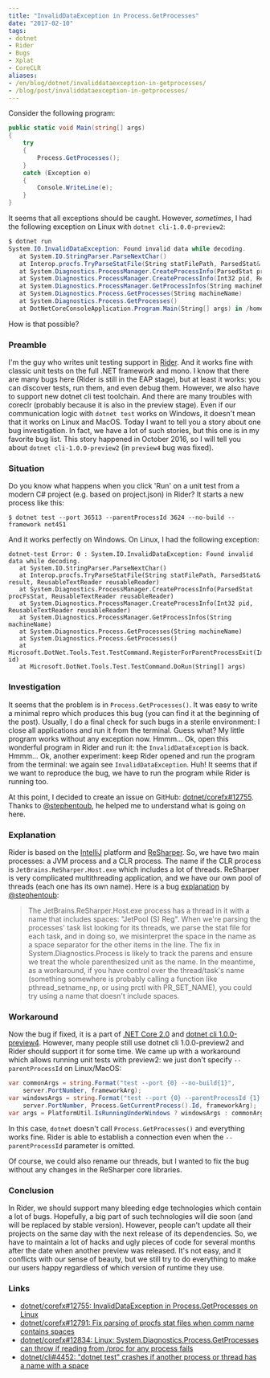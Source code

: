 ```yaml
---
title: "InvalidDataException in Process.GetProcesses"
date: "2017-02-10"
tags:
- dotnet
- Rider
- Bugs
- Xplat
- CoreCLR
aliases:
- /en/blog/dotnet/invaliddataexception-in-getprocesses/
- /blog/post/invaliddataexception-in-getprocesses/
---
```


Consider the following program:

```cs
public static void Main(string[] args)
{
    try
    {
        Process.GetProcesses();
    }
    catch (Exception e)
    {
        Console.WriteLine(e);
    }
}
```

It seems that all exceptions should be caught.
However, *sometimes*, I had the following exception on Linux with `dotnet cli-1.0.0-preview2`:

```cs
$ dotnet run
System.IO.InvalidDataException: Found invalid data while decoding.
   at System.IO.StringParser.ParseNextChar()
   at Interop.procfs.TryParseStatFile(String statFilePath, ParsedStat& result, ReusableTextReader reusableReader)
   at System.Diagnostics.ProcessManager.CreateProcessInfo(ParsedStat procFsStat, ReusableTextReader reusableReader)
   at System.Diagnostics.ProcessManager.CreateProcessInfo(Int32 pid, ReusableTextReader reusableReader)
   at System.Diagnostics.ProcessManager.GetProcessInfos(String machineName)
   at System.Diagnostics.Process.GetProcesses(String machineName)
   at System.Diagnostics.Process.GetProcesses()
   at DotNetCoreConsoleApplication.Program.Main(String[] args) in /home/akinshin/Program.cs:line 12
```

How is that possible?

<!--more-->

### Preamble
I'm the guy who writes unit testing support in [Rider](https://www.jetbrains.com/rider/).
And it works fine with classic unit tests on the full .NET framework and mono.
I know that there are many bugs here (Rider is still in the EAP stage), but at least it works:
  you can discover tests, run them, and even debug them.
However, we also have to support new dotnet cli test toolchain.
And there are many troubles with coreclr (probably because it is also in the preview stage).
Even if our communication logic with `dotnet test` works on Windows, it doesn't mean that it works on Linux and MacOS.
Today I want to tell you a story about one bug investigation.
In fact, we have a lot of such stories, but this one is in my favorite bug list.
This story happened in October 2016, so I will tell you about `dotnet cli-1.0.0-preview2` (in `preview4` bug was fixed).

### Situation
Do you know what happens when you click 'Run' on a unit test from a modern C# project (e.g. based on project.json) in Rider?
It starts a new process like this:
```
$ dotnet test --port 36513 --parentProcessId 3624 --no-build --framework net451
```

And it works perfectly on Windows. On Linux, I had the following exception:
```
dotnet-test Error: 0 : System.IO.InvalidDataException: Found invalid data while decoding.
   at System.IO.StringParser.ParseNextChar()
   at Interop.procfs.TryParseStatFile(String statFilePath, ParsedStat& result, ReusableTextReader reusableReader)
   at System.Diagnostics.ProcessManager.CreateProcessInfo(ParsedStat procFsStat, ReusableTextReader reusableReader)
   at System.Diagnostics.ProcessManager.CreateProcessInfo(Int32 pid, ReusableTextReader reusableReader)
   at System.Diagnostics.ProcessManager.GetProcessInfos(String machineName)
   at System.Diagnostics.Process.GetProcesses(String machineName)
   at System.Diagnostics.Process.GetProcesses()
   at Microsoft.DotNet.Tools.Test.TestCommand.RegisterForParentProcessExit(Int32 id)
   at Microsoft.DotNet.Tools.Test.TestCommand.DoRun(String[] args)
```

### Investigation
It seems that the problem is in `Process.GetProcesses()`.
It was easy to write a minimal repro which produces this bug (you can find it at the beginning of the post).
Usually, I do a final check for such bugs in a sterile environment: I close all applications and run it from the terminal.
Guess what?
My little program works without any exception now.
Hmmm...
Ok, open this wonderful program in Rider and run it: the `InvalidDataException` is back.
Hmmm...
Ok, another experiment: keep Rider opened and run the program from the terminal: we again see `InvalidDataException`.
Huh!
It seems that if we want to reproduce the bug, we have to run the program while Rider is running too.

At this point, I decided to create an issue on GitHub: [dotnet/corefx#12755](https://github.com/dotnet/corefx/issues/12755).
Thanks to [@stephentoub](https://github.com/stephentoub), he helped me to understand what is going on here.

### Explanation
Rider is based on the [IntelliJ](https://www.jetbrains.com/idea/) platform and [ReSharper](https://www.jetbrains.com/resharper/).
So, we have two main processes: a JVM process and a CLR process.
The name if the CLR process is `JetBrains.ReSharper.Host.exe` which includes a lot of threads.
ReSharper is very complicated multithreading application, and we have our own pool of threads (each one has its own name).
Here is a bug [explanation](https://github.com/dotnet/corefx/issues/12755#issuecomment-254853345) by [@stephentoub](https://github.com/stephentoub):

> The JetBrains.ReSharper.Host.exe process has a thread in it with a name that includes spaces: "JetPool (S) Reg".
> When we're parsing the processes' task list looking for its threads, we parse the stat file for each task, and in doing so, we misinterpret the space in the name as a space separator for the other items in the line.
> The fix in System.Diagnostics.Process is likely to track the parens and ensure we treat the whole parenthesized unit as the name.
> In the meantime, as a workaround, if you have control over the thread/task's name (something somewhere is probably calling a function like pthread_setname_np, or using prctl with PR_SET_NAME), you could try using a name that doesn't include spaces.

### Workaround
Now the bug if fixed, it is a part of
  [.NET Core 2.0](https://github.com/dotnet/corefx/pull/12791) and
  [dotnet cli 1.0.0-preview4](https://github.com/dotnet/cli/issues/4452).
However, many people still use dotnet cli 1.0.0-preview2 and Rider should support it for some time.
We came up with a workaround which allows running unit tests with preview2:
  we just don't specify `--parentProcessId` on Linux/MacOS:

```cs
var commonArgs = string.Format("test --port {0} --no-build{1}",
    server.PortNumber, frameworkArg);
var windowsArgs = string.Format("test --port {0} --parentProcessId {1} --no-build{2}",
    server.PortNumber, Process.GetCurrentProcess().Id, frameworkArg);
var args = PlatformUtil.IsRunningUnderWindows ? windowsArgs : commonArgs;
```

In this case, `dotnet` doesn't call `Process.GetProcesses()` and everything works fine.
Rider is able to establish a connection even when the `--parentProcessId` parameter is omitted.

Of course, we could also rename our threads, but I wanted to fix the bug without any changes in the ReSharper core libraries.

### Conclusion
In Rider, we should support many bleeding edge technologies which contain a lot of bugs.
Hopefully, a big part of such technologies will die soon (and will be replaced by stable version).
However, people can't update all their projects on the same day with the next release of its dependencies.
So, we have to maintain a lot of hacks and ugly pieces of code for several months after the date when another preview was released.
It's not easy, and it conflicts with our sense of beauty,
  but we still try to do everything to make our users happy regardless of which version of runtime they use.

### Links
* [dotnet/corefx#12755: InvalidDataException in Process.GetProcesses on Linux](https://github.com/dotnet/corefx/issues/12755)
* [dotnet/corefx#12791: Fix parsing of procfs stat files when comm name contains spaces](https://github.com/dotnet/corefx/pull/12791)
* [dotnet/corefx#12834: Linux: System.Diagnostics.Process.GetProcesses can throw if reading from /proc for any process fails](https://github.com/dotnet/corefx/issues/12834)
* [dotnet/cli#4452: "dotnet test" crashes if another process or thread has a name with a space](https://github.com/dotnet/cli/issues/4452)
